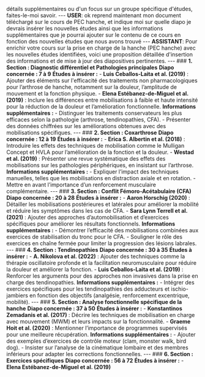 détails supplémentaires ou d'un focus sur un groupe spécifique d'études, faites-le-moi savoir. --- **USER**: ok reprend maintenant mon document téléchargé sur le cours de PEC hanche, et indique moi sur quelle diapo je devrais insérer les nouvelles études ainsi que les informations supplémentaires que je pourrai ajouter sur le contenu de ce cours en fonction des nouvelles études que nous avons trouvé --- **ASSISTANT**: Pour enrichir votre cours sur la prise en charge de la hanche (PEC hanche) avec les nouvelles études identifiées, voici une proposition détaillée d'insertion des informations et de mise à jour des diapositives pertinentes. --- ### **1. Section : Diagnostic différentiel et Pathologies principales** **Diapo concernée : 7 à 9** **Études à insérer :** - **Luis Ceballos-Laita et al. (2019)** : Ajouter des éléments sur l'efficacité des traitements non pharmacologiques pour l’arthrose de hanche, notamment sur la douleur, l’amplitude de mouvement et la fonction physique. - **Elena Estébanez-de-Miguel et al. (2019)** : Inclure les différences entre mobilisations à faible et haute intensité pour la réduction de la douleur et l’amélioration fonctionnelle. **Informations supplémentaires :** - Distinguer les traitements conservateurs les plus efficaces selon la pathologie (arthrose, tendinopathies, CFA). - Présenter des données chiffrées sur les améliorations obtenues avec des mobilisations spécifiques. --- ### **2. Section : Coxarthrose** **Diapo concernée : 12 à 19** **Études à insérer :** - **Erica S. Albertin et al. (2018)** : Introduire les effets des techniques de mobilisation comme le Mulligan Concept et HVLA pour l’amélioration de la fonction et la douleur. - **Westad et al. (2019)** : Présenter une revue systématique des effets des mobilisations sur les pathologies périphériques, en insistant sur l’arthrose. **Informations supplémentaires :** - Expliquer l’impact des techniques manuelles, telles que les mobilisations en distraction axiale et en rotation. - Mettre en avant l’importance d’un renforcement musculaire complémentaire. --- ### **3. Section : Conflit Fémoro-Acétabulaire (CFA)** **Diapo concernée : 20 à 28** **Études à insérer :** - **Aaron Horschig (2020)** : Détailler les mobilisations postérieures et latérales pour améliorer la mobilité et réduire les symptômes dans les cas de CFA. - **Sara Lynn Terrell et al. (2021)** : Ajouter des approches d’automobilisation et d’exercices spécifiques pour améliorer les résultats fonctionnels. **Informations supplémentaires :** - Démontrer l’efficacité des mobilisations combinées aux exercices de stabilisation du tronc pour le CFA. - Souligner le rôle des exercices en chaîne fermée pour limiter la progression des lésions labrales. --- ### **4. Section : Tendinopathies** **Diapo concernée : 30 à 35** **Études à insérer :** - **A. Nikolova et al. (2022)** : Ajouter des techniques comme la thérapie oscillatoire profonde et la facilitation neuromusculaire pour réduire la douleur et améliorer la fonction. - **Luis Ceballos-Laita et al. (2019)** : Renforcer les arguments pour des approches non invasives dans la prise en charge des tendinopathies. **Informations supplémentaires :** - Intégrer des exercices spécifiques pour les tendinopathies des adducteurs et ischio-jambiers en fonction des objectifs (analgésie, renforcement excentrique, mobilité). --- ### **5. Section : Analyse fonctionnelle spécifique de la hanche** **Diapo concernée : 37 à 50** **Études à insérer :** - **Konstantinos Zemadanis et al. (2017)** : Décrire les techniques de mobilisation en charge avec mouvement (MWM) et leurs impacts sur la fonctionnalité. - **Graeme Hoit et al. (2020)** : Mentionner l’importance de programmes supervisés pour une meilleure récupération. **Informations supplémentaires :** - Ajouter des exemples d’exercices de contrôle moteur (clam, monster walk, bird dog). - Insister sur l’analyse de la cinématique lombaire et des membres inférieurs pour adapter les corrections fonctionnelles. --- ### **6. Section : Exercices spécifiques** **Diapo concernée : 56 à 72** **Études à insérer :** - **Elena Estébanez-de-Miguel et al. (2019)**